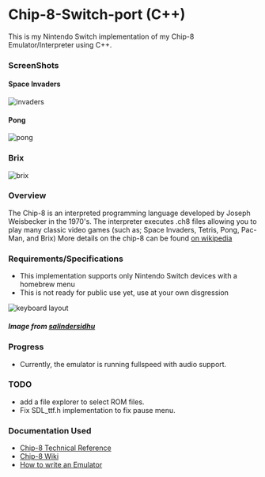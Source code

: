 # Chip-8-Switch-port (C++)
This is my Nintendo Switch implementation of my Chip-8 Emulator/Interpreter using C++.

### ScreenShots

#### Space Invaders
![invaders](https://user-images.githubusercontent.com/43525848/50975651-f3db3e00-14a2-11e9-9896-5d4f60a38d00.JPG)


#### Pong
![pong](https://user-images.githubusercontent.com/43525848/50975708-1705ed80-14a3-11e9-9e9d-53076a555c02.jpg)


### Brix
![brix](https://user-images.githubusercontent.com/43525848/50975793-40267e00-14a3-11e9-8699-c2cb5666b451.JPG)


### Overview
The Chip-8 is an interpreted programming language developed by Joseph Weisbecker in the 1970's.
The interpreter executes .ch8 files allowing you to play many classic video games (such as; Space Invaders, Tetris, Pong, Pac-Man, and Brix)
More details on the chip-8 can be found [on wikipedia](https://en.wikipedia.org/wiki/CHIP-8)


### Requirements/Specifications
- This implementation supports only Nintendo Switch devices with a homebrew menu
- This is not ready for public use yet, use at your own disgression


![keyboard layout](https://user-images.githubusercontent.com/43525848/50976442-d3ac7e80-14a4-11e9-9852-60eb8c3ee97a.png)
##### *Image from [salindersidhu](https://github.com/salindersidhu/CHIP8)*

### Progress
- Currently, the emulator is running fullspeed with audio support. 

### TODO
- add a file explorer to select ROM files.
- Fix SDL_ttf.h implementation to fix pause menu. 


### Documentation Used
- [Chip-8 Technical Reference](http://devernay.free.fr/hacks/chip8/C8TECH10.HTM)
- [Chip-8 Wiki](https://en.wikipedia.org/wiki/CHIP-8)
- [How to write an Emulator](http://www.multigesture.net/articles/how-to-write-an-emulator-chip-8-interpreter/)
